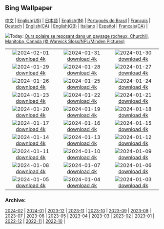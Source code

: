## Bing Wallpaper
[中文](README.md) |                     [English(US)](en-US.md) |                     [日本語](ja-JP.md) |                     [English(IN)](en-IN.md) |                     [Português do Brasil](pt-BR.md) |                     [Français](fr-FR.md) |                     [Deutsch](de-DE.md) |                     [English(CA)](en-CA.md) |                     [English(GB)](en-GB.md) |                     [Italiano](it-IT.md) |                     [Español](es-ES.md) |                     [Français(CA)](fr-CA.md) |                    

![](https://www.bing.com/th?id=OHR.PolarBearResting_FR-CA9620717871_UHD.jpg&w=1000)Today: [Ours polaire se reposant dans un paysage rocheux, Churchill, Manitoba, Canada (© Warwick Sloss/NPL/Minden Pictures)](https://www.bing.com/th?id=OHR.PolarBearResting_FR-CA9620717871_UHD.jpg)

|      |      |      |
| :----: | :----: | :----: |
|![](https://www.bing.com/th?id=OHR.ZebraMother_FR-CA9105263189_UHD.jpg&pid=hp&w=384&h=216&rs=1&c=4)2024-02-01 [download 4k](https://www.bing.com/th?id=OHR.ZebraMother_FR-CA9105263189_UHD.jpg)|![](https://www.bing.com/th?id=OHR.AlbaceteSpain_FR-CA8897837933_UHD.jpg&pid=hp&w=384&h=216&rs=1&c=4)2024-01-31 [download 4k](https://www.bing.com/th?id=OHR.AlbaceteSpain_FR-CA8897837933_UHD.jpg)|![](https://www.bing.com/th?id=OHR.GollingerFalls_FR-CA8735743106_UHD.jpg&pid=hp&w=384&h=216&rs=1&c=4)2024-01-30 [download 4k](https://www.bing.com/th?id=OHR.GollingerFalls_FR-CA8735743106_UHD.jpg)|
|![](https://www.bing.com/th?id=OHR.ChannelOutback_FR-CA8543321231_UHD.jpg&pid=hp&w=384&h=216&rs=1&c=4)2024-01-29 [download 4k](https://www.bing.com/th?id=OHR.ChannelOutback_FR-CA8543321231_UHD.jpg)|![](https://www.bing.com/th?id=OHR.WinterCarnival_FR-CA8311310332_UHD.jpg&pid=hp&w=384&h=216&rs=1&c=4)2024-01-28 [download 4k](https://www.bing.com/th?id=OHR.WinterCarnival_FR-CA8311310332_UHD.jpg)|![](https://www.bing.com/th?id=OHR.HawkOwl_FR-CA2139519726_UHD.jpg&pid=hp&w=384&h=216&rs=1&c=4)2024-01-27 [download 4k](https://www.bing.com/th?id=OHR.HawkOwl_FR-CA2139519726_UHD.jpg)|
|![](https://www.bing.com/th?id=OHR.SnowyOwlQuebec_FR-CA3269766822_UHD.jpg&pid=hp&w=384&h=216&rs=1&c=4)2024-01-26 [download 4k](https://www.bing.com/th?id=OHR.SnowyOwlQuebec_FR-CA3269766822_UHD.jpg)|![](https://www.bing.com/th?id=OHR.IcelandBeach_FR-CA7069803263_UHD.jpg&pid=hp&w=384&h=216&rs=1&c=4)2024-01-25 [download 4k](https://www.bing.com/th?id=OHR.IcelandBeach_FR-CA7069803263_UHD.jpg)|![](https://www.bing.com/th?id=OHR.MaldivesAtolls_FR-CA6454078758_UHD.jpg&pid=hp&w=384&h=216&rs=1&c=4)2024-01-24 [download 4k](https://www.bing.com/th?id=OHR.MaldivesAtolls_FR-CA6454078758_UHD.jpg)|
|![](https://www.bing.com/th?id=OHR.SantaCruzSunrise_FR-CA1920260402_UHD.jpg&pid=hp&w=384&h=216&rs=1&c=4)2024-01-23 [download 4k](https://www.bing.com/th?id=OHR.SantaCruzSunrise_FR-CA1920260402_UHD.jpg)|![](https://www.bing.com/th?id=OHR.SquirrelNetherlands_FR-CA5904290241_UHD.jpg&pid=hp&w=384&h=216&rs=1&c=4)2024-01-22 [download 4k](https://www.bing.com/th?id=OHR.SquirrelNetherlands_FR-CA5904290241_UHD.jpg)|![](https://www.bing.com/th?id=OHR.MacaroniPenguins_FR-CA3166351888_UHD.jpg&pid=hp&w=384&h=216&rs=1&c=4)2024-01-21 [download 4k](https://www.bing.com/th?id=OHR.MacaroniPenguins_FR-CA3166351888_UHD.jpg)|
|![](https://www.bing.com/th?id=OHR.PlitviceWinter_FR-CA1797746438_UHD.jpg&pid=hp&w=384&h=216&rs=1&c=4)2024-01-20 [download 4k](https://www.bing.com/th?id=OHR.PlitviceWinter_FR-CA1797746438_UHD.jpg)|![](https://www.bing.com/th?id=OHR.ParisBridge_FR-CA4429140206_UHD.jpg&pid=hp&w=384&h=216&rs=1&c=4)2024-01-19 [download 4k](https://www.bing.com/th?id=OHR.ParisBridge_FR-CA4429140206_UHD.jpg)|![](https://www.bing.com/th?id=OHR.SleepyWolf_FR-CA8993757269_UHD.jpg&pid=hp&w=384&h=216&rs=1&c=4)2024-01-18 [download 4k](https://www.bing.com/th?id=OHR.SleepyWolf_FR-CA8993757269_UHD.jpg)|
|![](https://www.bing.com/th?id=OHR.LakeLouise_FR-CA8844491559_UHD.jpg&pid=hp&w=384&h=216&rs=1&c=4)2024-01-17 [download 4k](https://www.bing.com/th?id=OHR.LakeLouise_FR-CA8844491559_UHD.jpg)|![](https://www.bing.com/th?id=OHR.AuroraBritishColumbia_FR-CA3046583166_UHD.jpg&pid=hp&w=384&h=216&rs=1&c=4)2024-01-16 [download 4k](https://www.bing.com/th?id=OHR.AuroraBritishColumbia_FR-CA3046583166_UHD.jpg)|![](https://www.bing.com/th?id=OHR.HokkaidoSwans_FR-CA8449575039_UHD.jpg&pid=hp&w=384&h=216&rs=1&c=4)2024-01-15 [download 4k](https://www.bing.com/th?id=OHR.HokkaidoSwans_FR-CA8449575039_UHD.jpg)|
|![](https://www.bing.com/th?id=OHR.HanaHighway_FR-CA8279096953_UHD.jpg&pid=hp&w=384&h=216&rs=1&c=4)2024-01-14 [download 4k](https://www.bing.com/th?id=OHR.HanaHighway_FR-CA8279096953_UHD.jpg)|![](https://www.bing.com/th?id=OHR.BukhansanSeoul_FR-CA8033910108_UHD.jpg&pid=hp&w=384&h=216&rs=1&c=4)2024-01-13 [download 4k](https://www.bing.com/th?id=OHR.BukhansanSeoul_FR-CA8033910108_UHD.jpg)|![](https://www.bing.com/th?id=OHR.LynxSnow_FR-CA0947513351_UHD.jpg&pid=hp&w=384&h=216&rs=1&c=4)2024-01-12 [download 4k](https://www.bing.com/th?id=OHR.LynxSnow_FR-CA0947513351_UHD.jpg)|
|![](https://www.bing.com/th?id=OHR.MilopotamosStairs_FR-CA0783061940_UHD.jpg&pid=hp&w=384&h=216&rs=1&c=4)2024-01-11 [download 4k](https://www.bing.com/th?id=OHR.MilopotamosStairs_FR-CA0783061940_UHD.jpg)|![](https://www.bing.com/th?id=OHR.BalloonDay_FR-CA0625295007_UHD.jpg&pid=hp&w=384&h=216&rs=1&c=4)2024-01-10 [download 4k](https://www.bing.com/th?id=OHR.BalloonDay_FR-CA0625295007_UHD.jpg)|![](https://www.bing.com/th?id=OHR.BerninaPass_FR-CA0491163310_UHD.jpg&pid=hp&w=384&h=216&rs=1&c=4)2024-01-09 [download 4k](https://www.bing.com/th?id=OHR.BerninaPass_FR-CA0491163310_UHD.jpg)|
|![](https://www.bing.com/th?id=OHR.DevilsMarbles_FR-CA0294680098_UHD.jpg&pid=hp&w=384&h=216&rs=1&c=4)2024-01-08 [download 4k](https://www.bing.com/th?id=OHR.DevilsMarbles_FR-CA0294680098_UHD.jpg)|![](https://www.bing.com/th?id=OHR.VermilionLakesCA_FR-CA0230229812_UHD.jpg&pid=hp&w=384&h=216&rs=1&c=4)2024-01-07 [download 4k](https://www.bing.com/th?id=OHR.VermilionLakesCA_FR-CA0230229812_UHD.jpg)|![](https://www.bing.com/th?id=OHR.HarbinFestival_FR-CA0128827383_UHD.jpg&pid=hp&w=384&h=216&rs=1&c=4)2024-01-06 [download 4k](https://www.bing.com/th?id=OHR.HarbinFestival_FR-CA0128827383_UHD.jpg)|
|![](https://www.bing.com/th?id=OHR.GoldenGateLight_FR-CA9672349267_UHD.jpg&pid=hp&w=384&h=216&rs=1&c=4)2024-01-05 [download 4k](https://www.bing.com/th?id=OHR.GoldenGateLight_FR-CA9672349267_UHD.jpg)|![](https://www.bing.com/th?id=OHR.BodleianCeiling_FR-CA9474362716_UHD.jpg&pid=hp&w=384&h=216&rs=1&c=4)2024-01-04 [download 4k](https://www.bing.com/th?id=OHR.BodleianCeiling_FR-CA9474362716_UHD.jpg)|![](https://www.bing.com/th?id=OHR.BhutanSolstice_FR-CA9052135514_UHD.jpg&pid=hp&w=384&h=216&rs=1&c=4)2024-01-03 [download 4k](https://www.bing.com/th?id=OHR.BhutanSolstice_FR-CA9052135514_UHD.jpg)|


### Archive:
[2024-02](archive/fr-CA/202402/README.md) | [2024-01](archive/fr-CA/202401/README.md) | [2023-12](archive/fr-CA/202312/README.md) | [2023-11](archive/fr-CA/202311/README.md) | [2023-10](archive/fr-CA/202310/README.md) | [2023-09](archive/fr-CA/202309/README.md) | [2023-08](archive/fr-CA/202308/README.md) | [2023-07](archive/fr-CA/202307/README.md) | [2023-06](archive/fr-CA/202306/README.md) | [2023-05](archive/fr-CA/202305/README.md) | [2023-04](archive/fr-CA/202304/README.md) | [2023-03](archive/fr-CA/202303/README.md) | [2023-02](archive/fr-CA/202302/README.md) | [2023-01](archive/fr-CA/202301/README.md) | [2022-12](archive/fr-CA/202212/README.md) | [2022-11](archive/fr-CA/202211/README.md) | [2022-10](archive/fr-CA/202210/README.md) | 
